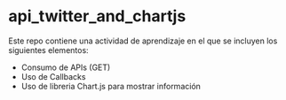 # api_twitter_and_chartjs

Este repo contiene una actividad de aprendizaje en el que se incluyen los siguientes elementos:

- Consumo de APIs (GET)
- Uso de Callbacks
- Uso de libreria Chart.js para mostrar información
